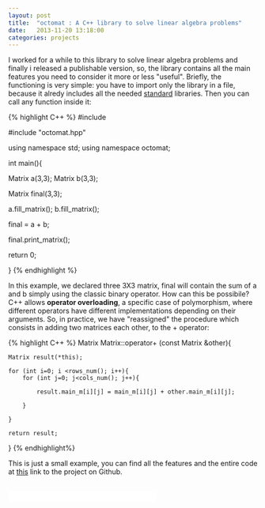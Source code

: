 ```yaml
---
layout: post
title:  "octomat : A C++ library to solve linear algebra problems"
date:   2013-11-20 13:18:00
categories: projects
---
```


I worked for a while to this library to solve linear algebra problems and finally i released a publishable version, so, the library contains all the main features you need to consider it more or less "useful". Briefly, the functioning is very simple: you have to import only the library in a file, because it alredy includes all the needed <u>standard</u> libraries. Then you can call any function inside it:

{% highlight C++ %}
#include <iostream>

#include "octomat.hpp"

using namespace std;
using namespace octomat;

int main(){

Matrix a(3,3);
Matrix b(3,3);

Matrix final(3,3);

a.fill_matrix();
b.fill_matrix();

final = a + b;

final.print_matrix();

return 0;

}
{% endhighlight %}

In this example, we declared three 3X3 matrix, final will contain the sum of a and b simply using the classic binary operator. How can this be possibile? C++ allows <b>operator overloading</b>, a specific case of polymorphism, where different operators have different implementations depending on their arguments. So, in practice, we have "reassigned" the procedure which consists in adding two matrices each other, to the + operator:

{% highlight C++ %}
Matrix Matrix::operator+ (const Matrix &other){

	Matrix result(*this);

    for (int i=0; i <rows_num(); i++){
    	for (int j=0; j<cols_num(); j++){

    		result.main_m[i][j] = main_m[i][j] + other.main_m[i][j];

    	}

    }

    return result;

}
{% endhighlight%}


This is just a small example, you can find all the features and the entire code at <a href="https://github.com/gsalvatori/octomat">this</a> link to the project on Github.

<br>

<iframe src="//www.facebook.com/plugins/like.php?href=http%3A%2F%2Fsalvatorigabriele.com%2Fprojects%2F2013%2F11%2F20%2Foctomat-a-library-to-solve-linear-algebra-problems.html&amp;width&amp;layout=button_count&amp;action=like&amp;show_faces=false&amp;share=true&amp;height=21" scrolling="no" frameborder="0" style="border:none; overflow:hidden; height:21px;" allowTransparency="true"></iframe>

